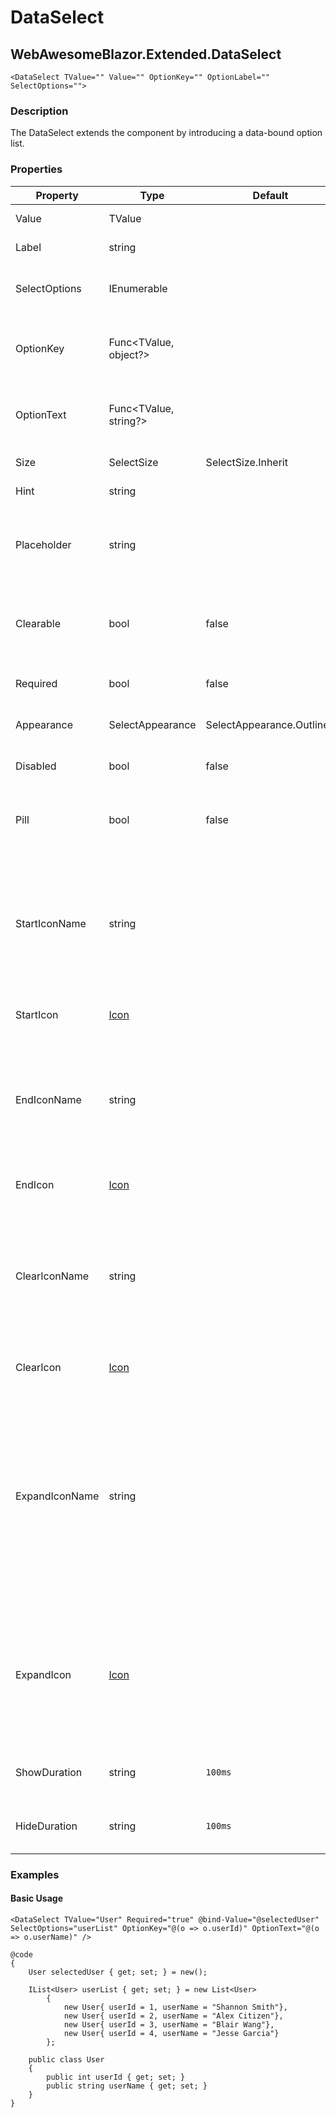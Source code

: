 ﻿# DataSelect<TValue>
## WebAwesomeBlazor.Extended.DataSelect

```HTML+Razor
<DataSelect TValue="" Value="" OptionKey="" OptionLabel="" SelectOptions="">
```

### Description
The DataSelect extends the [<WASelect>](/docs/WASelect.md) component by introducing a data-bound option list.

### Properties
| Property | Type   | Default | Description                              |
|----------|--------|---------|------------------------------------------|
| Value | TValue |  | The select's value.  |
| Label | string |  | The select's label.  |
| SelectOptions | IEnumerable<TValue> |  | The list of options to populate in the select |
| OptionKey | Func<TValue, object?> |  | The function for the value from the options |
| OptionText | Func<TValue, string?> |  | The function for the text to display for each option |
| Size | SelectSize | SelectSize.Inherit | The select's size. |
| Hint | string |  | The select's hint. |
| Placeholder | string |  | Placeholder text to show as a hint when the select is empty. |
| Clearable | bool | false | Adds a clear button (with-clear) when the select is not empty. |
| Required | bool | false | The select's required attribute. |
| Appearance | SelectAppearance | SelectAppearance.Outlined | The select's visual appearance. |
| Disabled | bool | false | Disables the select control. |
| Pill | bool | false | Draws a pill-style select with rounded edges. |
| StartIconName | string |  | The name of the icon to draw in the start slot. Available names depend on the icon library being used. |
| StartIcon | [Icon](/docs/IconClass.md) |  | The icon to draw in the start slot. |
| EndIconName | string |  | The name of the icon to draw in the end slot. Available names depend on the icon library being used. |
| EndIcon | [Icon](/docs/IconClass.md) |  | The icon to draw in the end slot. |
| ClearIconName | string |  | The name of the icon to draw in the clear slot. Available names depend on the icon library being used. |
| ClearIcon | [Icon](/docs/IconClass.md) |  | The icon to draw in the clear slot. |
| ExpandIconName | string |  | The name of the icon to draw in the when the control is expanded and collapsed. Rotates on open and close. Available names depend on the icon library being used. |
| ExpandIcon | [Icon](/docs/IconClass.md) |  | The name of the icon to draw in the when the control is expanded and collapsed. Rotates on open and close. |
| ShowDuration | string | `100ms` | The duration of the show animation. |
| HideDuration | string | `100ms` | The duration of the hide animation. |

### Examples

#### Basic Usage
```HTML+Razor
<DataSelect TValue="User" Required="true" @bind-Value="@selectedUser" SelectOptions="userList" OptionKey="@(o => o.userId)" OptionText="@(o => o.userName)" />

@code 
{
    User selectedUser { get; set; } = new();

    IList<User> userList { get; set; } = new List<User>
        {
            new User{ userId = 1, userName = "Shannon Smith"},
            new User{ userId = 2, userName = "Alex Citizen"},
            new User{ userId = 3, userName = "Blair Wang"},
            new User{ userId = 4, userName = "Jesse Garcia"}
        };

    public class User
    {
        public int userId { get; set; }
        public string userName { get; set; }
    }
}
```